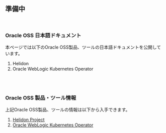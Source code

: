 ## 準備中
<br />

### Oracle OSS 日本語ドキュメント
本ページでは以下のOracle OSS製品、ツールの日本語ドキュメントを公開しています。
<br />

1. Helidon
2. Oracle WebLogic Kubernetes Operator
<br />
<br />

### Oracle OSS 製品・ツール情報
上記Oracle OSS製品、ツールの情報は以下から入手できます。
<br />

1. [Helidon Project](https://helidon.io)
2. [Oracle WebLogic Kubernetes Operator](https://oracle.github.io/weblogic-kubernetes-operator/)
<br />
<br />
<br />
<br />
<br />
<br />
<br />
<br />
<br />
<br />
<br />
<br />
